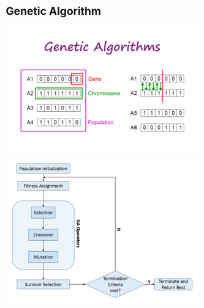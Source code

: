 # Genetic Algorithm

![alt text](ga.png "Genetic Algorithm Overview")

![alt text](gaalgorithm.png "Genetic Algorithm Overview")
